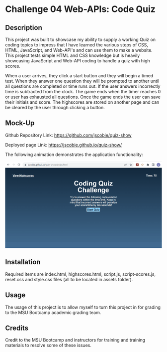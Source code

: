 # Challenge 04 Web-APIs: Code Quiz

## Description

This project was built to showcase my ability to supply a working Quiz on coding topics to impress that I have learned the various steps of CSS, HTML, JavaScript, and Web-API's and can use them to make a website. This project tests simple HTML and CSS knowledge but is heavily showcasing JavaScript and Web-API coding to handle a quiz with high scores.

When a user arrives, they click a start button and they will begin a timed test. When they answer one question they will be prompted to another until all questions are completed or time runs out. If the user answers incorrectly time is subtracted from the clock. The game ends when the timer reaches 0 or user has exhausted all questions. Once the game ends the user can save their initials and score. The highscores are stored on another page and can be cleared by the user through clicking a button.

## Mock-Up

Github Repository Link: https://github.com/jscobie/quiz-show

Deployed page Link: https://jscobie.github.io/quiz-show/

The following animation demonstrates the application functionality:

![Quick animation of quiz show created webpage](./assets/quiz-show.gif)

## Installation

Required items are index.html, highscores.html, script.js, script-scores.js, reset.css and style.css files (all to be located in assets folder).

## Usage

The usage of this project is to allow myself to turn this project in for grading to the MSU Bootcamp academic grading team.

## Credits

Credit to the MSU Bootcamp and instructors for training and training materials to resolve some of these issues. 
